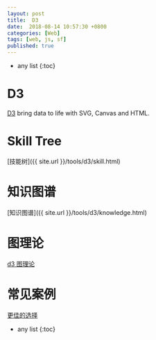 ```yaml
---
layout: post
title:  D3
date:  2018-08-14 10:57:30 +0800
categories: [Web]
tags: [web, js, sf]
published: true
---
```


* any list
{:toc}

# D3

[D3](https://github.com/d3/d3) bring data to life with SVG, Canvas and HTML.

# Skill Tree

[技能树]({{ site.url }}/tools/d3/skill.html)

# 知识图谱

[知识图谱]({{ site.url }}/tools/d3/knowledge.html)

# 图理论

[d3 图理论](https://mrpandey.github.io/d3graphTheory/index.html)

# 常见案例

[更佳的选择](http://bl.ocks.org/couchand/6420534)

* any list
{:toc}